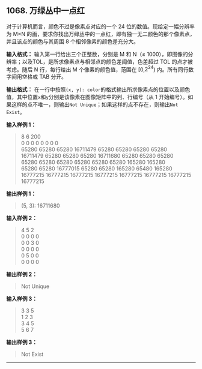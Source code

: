 ﻿## 1068. 万绿丛中一点红
对于计算机而言，颜色不过是像素点对应的一个 24 位的数值。现给定一幅分辨率为 M×N 的画，要求你找出万绿丛中的一点红，即有独一无二颜色的那个像素点，并且该点的颜色与其周围 8 个相邻像素的颜色差充分大。

**输入格式：**
输入第一行给出三个正整数，分别是 M 和 N（≤ 1000），即图像的分辨率；以及TOL，是所求像素点与相邻点的颜色差阈值，色差超过 TOL 的点才被考虑。随后 N 行，每行给出 M 个像素的颜色值，范围在 \[0,$2^{​24}$) 内。所有同行数字间用空格或 TAB 分开。

**输出格式：**
在一行中按照`(x, y): color`的格式输出所求像素点的位置以及颜色值，其中位置`x`和`y`分别是该像素在图像矩阵中的列、行编号（从 1 开始编号）。如果这样的点不唯一，则输出`Not Unique`；如果这样的点不存在，则输出`Not Exist`。

**输入样例 1：**
>8 6 200  
0 	 0 	  0 	   0	    0 	     0 	      0        0  
65280 	 65280    65280    16711479 65280    65280    65280    65280  
16711479 65280    65280    65280    16711680 65280    65280    65280  
65280 	 65280    65280    65280    65280    65280    165280   165280  
65280 	 65280 	  16777015 65280    65280    165280   65480    165280  
16777215 16777215 16777215 16777215 16777215 16777215 16777215 16777215  

**输出样例 1：**
>(5, 3): 16711680  

**输入样例 2：**
>4 5 2  
0 0 0 0  
0 0 3 0  
0 0 0 0  
0 5 0 0  
0 0 0 0  

**输出样例 2：**
>Not Unique  

**输入样例 3：**
>3 3 5  
1 2 3  
3 4 5  
5 6 7  

**输出样例 3：**
>Not Exist  

---
```c

```